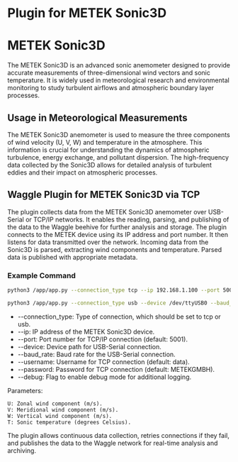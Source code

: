 # Plugin for METEK Sonic3D

# METEK Sonic3D
The METEK Sonic3D is an advanced sonic anemometer designed to provide accurate measurements of three-dimensional wind vectors and sonic temperature. It is widely used in meteorological research and environmental monitoring to study turbulent airflows and atmospheric boundary layer processes.

## Usage in Meteorological Measurements
The METEK Sonic3D anemometer is used to measure the three components of wind velocity (U, V, W) and temperature in the atmosphere. This information is crucial for understanding the dynamics of atmospheric turbulence, energy exchange, and pollutant dispersion. The high-frequency data collected by the Sonic3D allows for detailed analysis of turbulent eddies and their impact on atmospheric processes.

## Waggle Plugin for METEK Sonic3D via TCP
The plugin collects data from the METEK Sonic3D anemometer over USB-Serial or TCP/IP networks. It enables the reading, parsing, and publishing of the data to the Waggle beehive for further analysis and storage. The plugin connects to the METEK device using its IP address and port number. It then listens for data transmitted over the network. Incoming data from the Sonic3D is parsed, extracting wind components and temperature. Parsed data is published with appropriate metadata.

### Example Command

```bash
python3 /app/app.py --connection_type tcp --ip 192.168.1.100 --port 5001 --username data --password METEKGMBH --debug
```

```bash
python3 /app/app.py --connection_type usb --device /dev/ttyUSB0 --baud_rate 9600 --debug
```


* --connection_type: Type of connection, which should be set to tcp or usb.
* --ip: IP address of the METEK Sonic3D device.
* --port: Port number for TCP/IP connection (default: 5001).
* --device: Device path for USB-Serial connection.
* --baud_rate: Baud rate for the USB-Serial connection.
* --username: Username for TCP connection (default: data).
* --password: Password for TCP connection (default: METEKGMBH).
* --debug: Flag to enable debug mode for additional logging.

Parameters:

    U: Zonal wind component (m/s).
    V: Meridional wind component (m/s).
    W: Vertical wind component (m/s).
    T: Sonic temperature (degrees Celsius).

The plugin allows continuous data collection, retries connections if they fail, and publishes the data to the Waggle network for real-time analysis and archiving.